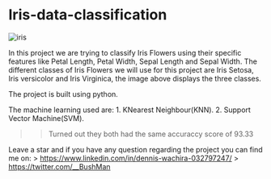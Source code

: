 # Iris-data-classification
![iris](https://github.com/DennisWaschira/Iris-data-classification/assets/137689677/dcaf9772-6339-4019-b64c-bdd707b567c5)

In this project we are trying to classify Iris Flowers using their specific features like Petal Length, Petal Width, Sepal Length and Sepal Width. The different classes of  Iris Flowers we 
will use for this project are Iris Setosa, Iris versicolor and Iris Virginica, the image above displays the three classes.

The project is built using python.

The machine learning used are:
     1. KNearest Neighbour(KNN).
     2. Support Vector Machine(SVM).
   >>Turned out they both had the same accuraccy score of 93.33

Leave a star and if you have any question regarding the project you can find me on:
     > https://www.linkedin.com/in/dennis-wachira-032797247/
     > https://twitter.com/__BushMan
